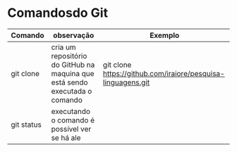 # Comandosdo Git

Comando | observação | Exemplo
---|---|---
git clone| cria um repositório do GitHub na maquina que está sendo executada o comando|git clone https://github.com/iraiore/pesquisa-linguagens.git
git status | executando o comando é possível ver se há ale